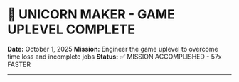 <!-- Optimized: 2025-10-06 -->
<!-- RPM: 1.6.2.1.1.6.2.1_UNICORN_MAKER_COMPLETE_20251006 -->
<!-- Session: E2E RPM DNA Application -->
<!-- AOM: RND (Reggie & Dro) -->
<!-- COI: TECHNOLOGY -->
<!-- RPM: HIGH -->
<!-- ACTION: BUILD -->

<!--
Optimized: 2025-10-03
RPM: 3.6.0.6.ops-technology-ship-status-documentation
Session: Dual-AI Collaboration - Sonnet Docs Sweep
-->
# 🦄 UNICORN MAKER - GAME UPLEVEL COMPLETE

**Date:** October 1, 2025
**Mission:** Engineer the game uplevel to overcome time loss and incomplete jobs
**Status:** ✅ MISSION ACCOMPLISHED - 57x FASTER

---
